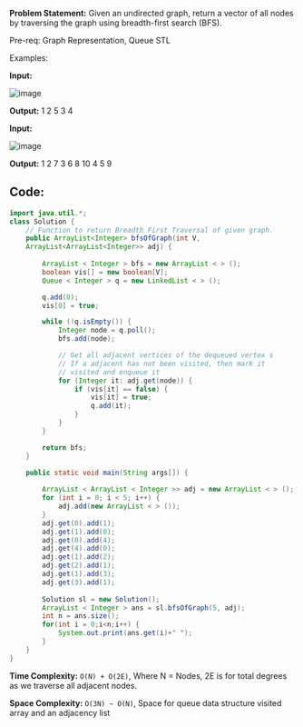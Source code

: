 **Problem Statement:** Given an undirected graph, return a vector of all nodes by traversing the graph using breadth-first search (BFS).

Pre-req: Graph Representation, Queue STL

Examples:

**Input:**

![image](https://github.com/user-attachments/assets/9275c782-61e8-4c65-934c-71fcc03a442a)

**Output:** 1 2 5 3 4

**Input:**

![image](https://github.com/user-attachments/assets/8df70ead-6315-4325-b8f8-def6b6441688)

**Output:** 1 2 7 3 6 8 10 4 5 9


## Code:
```java
import java.util.*;
class Solution {
    // Function to return Breadth First Traversal of given graph.
    public ArrayList<Integer> bfsOfGraph(int V, 
    ArrayList<ArrayList<Integer>> adj) {
        
        ArrayList < Integer > bfs = new ArrayList < > ();
        boolean vis[] = new boolean[V];
        Queue < Integer > q = new LinkedList < > ();

        q.add(0);
        vis[0] = true;

        while (!q.isEmpty()) {
            Integer node = q.poll();
            bfs.add(node);

            // Get all adjacent vertices of the dequeued vertex s
            // If a adjacent has not been visited, then mark it
            // visited and enqueue it
            for (Integer it: adj.get(node)) {
                if (vis[it] == false) {
                    vis[it] = true;
                    q.add(it);
                }
            }
        }

        return bfs;
    }
    
    public static void main(String args[]) {

        ArrayList < ArrayList < Integer >> adj = new ArrayList < > ();
        for (int i = 0; i < 5; i++) {
            adj.add(new ArrayList < > ());
        }
        adj.get(0).add(1);
        adj.get(1).add(0);
        adj.get(0).add(4);
        adj.get(4).add(0);
        adj.get(1).add(2);
        adj.get(2).add(1);
        adj.get(1).add(3);
        adj.get(3).add(1);
        
        Solution sl = new Solution(); 
        ArrayList < Integer > ans = sl.bfsOfGraph(5, adj);
        int n = ans.size(); 
        for(int i = 0;i<n;i++) {
            System.out.print(ans.get(i)+" "); 
        }
    }
}
```

**Time Complexity:** `O(N) + O(2E)`, Where N = Nodes, 2E is for total degrees as we traverse all adjacent nodes.

**Space Complexity:** `O(3N) ~ O(N)`, Space for queue data structure visited array and an adjacency list

